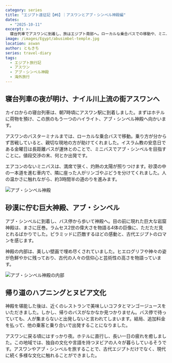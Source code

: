 ```yaml
---
category: series
title: "エジプト遠征記【#6】｜アスワンとアブ・シンベル神殿編"
dates:
  - "2025-10-11"
excerpt: >-
  寝台列車でアスワンに到着し、旅はエジプト南部へ。ローカルな乗合バスでの移動や、ミニバスでの値段交渉など、新たな挑戦が待ち受けます。灼熱の太陽の下、壮大なアブ・シンベル神殿とその内部の壁画に感動。帰り道での予期せぬハプニングや、ヌビア文化との出会いなど、アスワンならではの濃厚な体験を綴ります。
image: /images/Egypt/abusimbel-temple.jpg
location: aswan
author: ともきち
series: travel-diary
tags:
  - エジプト旅行記
  - アスワン
  - アブ・シンベル神殿
  - 海外旅行
---
```


## 寝台列車の夜が明け、ナイル川上流の街アスワンへ

カイロからの寝台列車は、朝7時頃にアスワン駅に到着しました。まずはホテルに荷物を預け、この旅のもう一つのハイライト、アブ・シンベル神殿へ向かいます。

アスワンのバスターミナルまでは、ローカルな乗合バスで移動。乗り方が分からず苦戦していると、親切な現地の方が助けてくれました。イスラム教の安息日である金曜日は長距離バスが運休とのことで、ミニバスでアブ・シンベルを目指すことに。値段交渉の末、何とか出発です。

エアコンのないミニバスは、満席で狭く、灼熱の太陽が照りつけます。砂漠の中の一本道を進む車内で、隣に座った人がリンゴやぶどうを分けてくれました。人の温かさに触れながら、約3時間半の道のりを進みます。

![アブ・シンベル神殿](/images/Egypt/abusimbel-temple.jpg)

## 砂漠に佇む巨大神殿、アブ・シンベル

アブ・シンベルに到着し、バス停から歩いて神殿へ。目の前に現れた巨大な岩窟神殿は、まさに圧巻。ラムセス2世の偉大さを物語る4体の巨像に、ただただ見とれるばかりでした。ピラミッドに匹敵するほどの感動と、古代エジプトのロマンを感じます。

神殿の内部は、美しい壁画で埋め尽くされていました。ヒエログリフや神々の姿が色鮮やかに残っており、古代の人々の信仰心と芸術性の高さを物語っています。

![アブ・シンベル神殿の内部](/images/Egypt/inside-the-abusimbel-temple.jpg)

## 帰り道のハプニングとヌビア文化

神殿を堪能した後は、近くのレストランで美味しいコフタとマンゴージュースをいただきました。しかし、帰りのバスがなかなか見つかりません。バス停で待っていても、人が集まらないと出発しないと言われてしまいます。結局、追加料金を払って、他の乗客と乗り合いで出発することになりました。

アスワンに戻る頃にはすっかり夜。ホテルに直行し、長い一日の疲れを癒しました。この地域では、独自の文化や言語を持つヌビアの人々が暮らしているそうです。アスワンやアブ・シンベルを旅することで、古代エジプトだけでなく、現代に続く多様な文化に触れることができました。